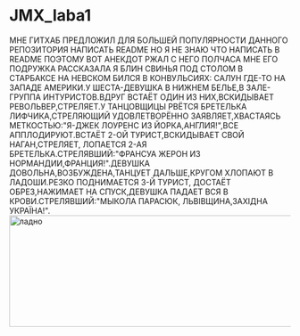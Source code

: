 # JMX_laba1
МНЕ ГИТХАБ ПРЕДЛОЖИЛ ДЛЯ БОЛЬШЕЙ ПОПУЛЯРНОСТИ ДАННОГО РЕПОЗИТОРИЯ НАПИСАТЬ README НО Я НЕ ЗНАЮ ЧТО НАПИСАТЬ В README ПОЭТОМУ ВОТ АНЕКДОТ РЖАЛ С НЕГО ПОЛЧАСА МНЕ ЕГО ПОДРУЖКА РАССКАЗАЛА Я БЛИН СВИНЬЯ ПОД СТОЛОМ В СТАРБАКСЕ НА НЕВСКОМ БИЛСЯ В КОНВУЛЬСИЯХ: САЛУН ГДЕ-ТО НА ЗАПАДЕ АМЕРИКИ.У ШЕСТА-ДЕВУШКА В НИЖНЕМ БЕЛЬЕ,В ЗАЛЕ-ГРУППА ИНТУРИСТОВ.ВДРУГ ВСТАЁТ ОДИН ИЗ НИХ,ВСКИДЫВАЕТ РЕВОЛЬВЕР,СТРЕЛЯЕТ.У ТАНЦОВЩИЦЫ РВЁТСЯ БРЕТЕЛЬКА ЛИФЧИКА,СТРЕЛЯЮЩИЙ УДОВЛЕТВОРЁННО ЗАЯВЛЯЕТ,ХВАСТАЯСЬ МЕТКОСТЬЮ:"Я-ДЖЕК ЛОУРЕНС ИЗ ЙОРКА,АНГЛИЯ!",ВСЕ АППЛОДИРУЮТ.ВСТАЁТ 2-ОЙ ТУРИСТ,ВСКИДЫВАЕТ СВОЙ НАГАН,СТРЕЛЯЕТ, ЛОПАЕТСЯ 2-АЯ БРЕТЕЛЬКА.СТРЕЛЯВШИЙ:"ФРАНСУА ЖЕРОН ИЗ НОРМАНДИИ,ФРАНЦИЯ!".ДЕВУШКА ДОВОЛЬНА,ВОЗБУЖДЕНА,ТАНЦУЕТ ДАЛЬШЕ,КРУГОМ ХЛОПАЮТ В ЛАДОШИ.РЕЗКО ПОДНИМАЕТСЯ 3-Й ТУРИСТ, ДОСТАЁТ ОБРЕЗ,НАЖИМАЕТ НА СПУСК,ДЕВУШКА ПАДАЕТ ВСЯ В КРОВИ.СТРЕЛЯВШИЙ:"МЫКОЛА ПАРАСЮК, ЛЬВІВЩИНА,ЗАХІДНА УКРАЇНА!".
<img src="https://scontent-hel3-1.xx.fbcdn.net/v/t1.0-9/25594061_157972261595442_8486351045162287205_n.jpg?_nc_cat=103&ccb=3&_nc_sid=6e5ad9&_nc_ohc=KWt8EZYTiHoAX8pDLYD&_nc_ht=scontent-hel3-1.xx&oh=20fe86b8ae92314bd504df84d85d4905&oe=605A4552" alt="ладно" width="1200" height="200">
